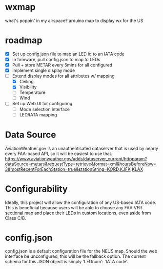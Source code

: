 # wxmap
what's poppin' in my airspace? arduino map to display wx for the US

# roadmap
- [x] Set up config.json file to map an LED id to an IATA code
- [x] In firmware, pull config.json to map to LEDs
- [x] Pull + store METAR every 5mins for all configured
- [x] Implement single display mode
- [ ] Extend display modes for all attributes w/ mapping
    - [x] Ceiling
    - [x] Visibility
    - [ ] Temperature
    - [ ] Wind
- [ ] Set up Web UI for configuring
    - [ ] Mode selection interface
    - [ ] LED/IATA mapping

# Data Source
AviationWeather.gov is an unauthenticated dataserver that is used by nearly every FAA-based API, so it will be easiest to use that.
https://www.aviationweather.gov/adds/dataserver_current/httpparam?dataSource=metars&requestType=retrieve&format=xml&hoursBeforeNow=3&mostRecentForEachStation=true&stationString=KORD,KJFK,KLAX

# Configurability
Ideally, this project will allow the configuration of any US-based IATA code. This is beneficial because users will be able to choose any FAA VFR sectional map and place their LEDs in custom locations, even aside from Class C/B. 

# config.json
config.json is a default configuration file for the NEUS map. Should the web interface be unconfigured, this will be the fallback option. The current schema for this JSON object is simply 'LEDnum': 'IATA code'.